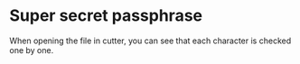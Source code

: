 # Super secret passphrase

When opening the file in cutter, you can see that each character is checked one by one.
